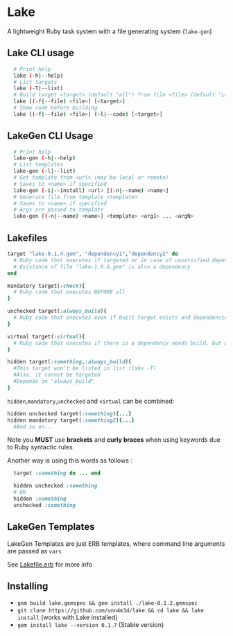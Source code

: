 Lake
==

A lightweight Ruby task system with a file generating system (`lake-gen`)
 
Lake CLI usage
--

```sh
  # Print help
  lake (-h|--help)
  # List targets
  lake (-T|--list)
  # Build target <target> (default "all") from file <file> (default "Lakefile")
  lake [(-f|--file) <file>] [<target>]
  # Show code before building
  lake [(-f|--file) <file>] (-l|--code) [<target>]
```

LakeGen CLI Usage
--

```sh
  # Print help 
  lake-gen (-h|--help)
  # List templates
  lake-gen (-l|--list)
  # Get template from <url> (may be local or remote)
  # Saves to <name> if specified
  lake-gen (-i|--install) <url> [(-n|--name) <name>]
  # Generate file from template <template>
  # Saves to <name> if specified
  # Args are passed to template
  lake-gen [(-n|--name) <name>] <template> <arg1> ... <argN>
```

Lakefiles
--

```ruby
target "lake-0.1.4.gem", "dependency1","dependency2" do
  # Ruby code that executes if targeted or in case of unsatisfied dependencies
  # Existance of file "lake-1.0.0.gem" is also a dependency
end

mandatory target(:check){
  # Ruby code that executes BEFORE all
}

unchecked target(:always_build){
  # Ruby code that executes even if built target exists and dependencies are built
}

virtual target(:virtual){
  # Ruby code that executes if there is a dependency needs build, but makes no sense for target file existance
}

hidden target(:something,:always_build){
  #This target won't be listed in list (lake -T)
  #Also, it cannot be targeted
  #Depends on "always_build"
}
```

`hidden`,`mandatory`,`unchecked` and `virtual` can be combined:
```ruby
hidden unchecked target(:something){...}
hidden mandatory target(:something2){...}
  #And so on...
```

Note you **MUST** use **brackets** and **curly braces** when using keywords due to Ruby syntactic rules

Another way is using this words as follows :
```ruby
  target :something do ... end

  hidden unchecked :something
  # OR
  hidden :something
  unchecked :something
```

LakeGen Templates
--

LakeGen Templates are just ERB templates, where command line arguments are passed as `vars`

See [Lakefile.erb](Lakefile.erb) for more info
 

Installing
--

* `gem build lake.gemspec && gem install ./lake-0.1.2.gemspec`
* `git clone https://github.com/unn4m3d/lake && cd lake && lake install` (works with Lake installed)
* `gem install lake --version 0.1.7` (Stable version)
